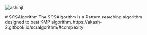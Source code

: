 <p align="left"> <img src="https://komarev.com/ghpvc/?username=ashinjl&label=Profile%20views&color=0e75b6&style=flat" alt="ashinjl" /> </p>
# SCSAlgorithm
The SCSAlgorithm is a Pattern searching algorithm designed to beat KMP algorithm.
https://akash-2.gitbook.io/scsalgorithm/#complexity
